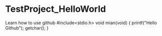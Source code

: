 # TestProject_HelloWorld
Learn how to use github
#include<stdio.h>
void mian(void)
{
 printf("Hello Github");
 getchar();
}
